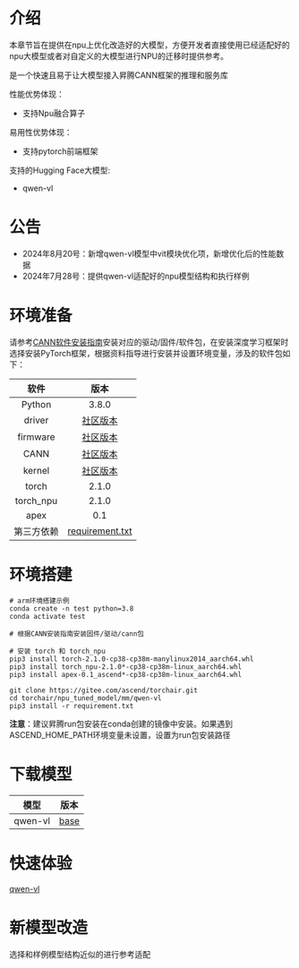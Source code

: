 # 介绍

本章节旨在提供在npu上优化改造好的大模型，方便开发者直接使用已经适配好的npu大模型或者对自定义的大模型进行NPU的迁移时提供参考。

是一个快速且易于让大模型接入昇腾CANN框架的推理和服务库

性能优势体现：

- 支持Npu融合算子

易用性优势体现：

- 支持pytorch前端框架

支持的Hugging Face大模型:

- qwen-vl

# 公告

- 2024年8月20号：新增qwen-vl模型中vit模块优化项，新增优化后的性能数据
- 2024年7月28号：提供qwen-vl适配好的npu模型结构和执行样例

# 环境准备

请参考[CANN软件安装指南](https://www.hiascend.com/document/redirect/CannCommunityInstWizard)安装对应的驱动/固件/软件包，在安装深度学习框架时选择安装PyTorch框架，根据资料指导进行安装并设置环境变量，涉及的软件包如下：

|    软件    |                            版本                            |
| :--------: |:--------------------------------------------------------:|
|   Python   |                          3.8.0                           |
|   driver   | [社区版本](https://www.hiascend.com/software/cann/community) |
|  firmware  | [社区版本](https://www.hiascend.com/software/cann/community) |
|    CANN    | [社区版本](https://www.hiascend.com/software/cann/community) |
|   kernel   | [社区版本](https://www.hiascend.com/software/cann/community) |
|   torch    |                          2.1.0                           |
| torch_npu  |                          2.1.0                           |
|    apex    |                           0.1                            |
| 第三方依赖 |                  [requirement.txt](./requirement.txt)                   |

# 环境搭建

```shell
# arm环境搭建示例
conda create -n test python=3.8
conda activate test

# 根据CANN安装指南安装固件/驱动/cann包

# 安装 torch 和 torch_npu
pip3 install torch-2.1.0-cp38-cp38m-manylinux2014_aarch64.whl
pip3 install torch_npu-2.1.0*-cp38-cp38m-linux_aarch64.whl
pip3 install apex-0.1_ascend*-cp38-cp38m-linux_aarch64.whl

git clone https://gitee.com/ascend/torchair.git
cd torchair/npu_tuned_model/mm/qwen-vl
pip3 install -r requirement.txt
```

**注意**：建议昇腾run包安装在conda创建的镜像中安装。如果遇到ASCEND_HOME_PATH环境变量未设置，设置为run包安装路径

# 下载模型

| 模型      | 版本                                           |
|---------|----------------------------------------------|
| qwen-vl | [base](https://huggingface.co/Qwen/Qwen-VL) |

# 快速体验

[qwen-vl](./model/README.md#性能测试)

# 新模型改造

选择和样例模型结构近似的进行参考适配
